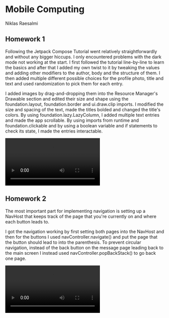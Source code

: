 # Mobile Computing
Niklas Raesalmi

## Homework 1

Following the Jetpack Compose Tutorial went relatively straightforwardly and without any bigger hiccups. I only encountered problems with the dark mode not working at the start. I first followed the tutorial line-by-line to learn the basics and after that I added my own twist to it by tweaking the values and adding other modifiers to the author, body and the structure of them. I then added multiple different possible choices for the profile photo, title and text and used randomization to pick them for each entry.

I added images by drag-and-dropping them into the Resource Manager's Drawable section and edited their size and shape using the foundation.layout, foundation.border and ui.draw.clip imports. I modified the size and spacing of the text, made the titles bolded and changed the title's colors. By using foundation.lazy.LazyColumn, I added multiple text entries and made the app scrollable. By using imports from runtime and foundation.clickable and by using a boolean variable and if statements to check its state, I made the entries interactable.

![Homework 1 Demo](homework-1/Screen_recording_20240122_020459.webm)
## Homework 2

The most important part for implementing navigation is setting up a NavHost that keeps track of the page that you're currently on and where each button leads to.

I got the navigation working by first setting both pages into the NavHost and then for the buttons I used navController.navigate() and put the page that the button should lead to into the parenthesis. To prevent circular navigation, instead of the back button on the message page leading back to the main screen I instead used navController.popBackStack() to go back one page.

![Homework 2 Demo](homework-2/Screen_recording_20240128_195709.webm)

